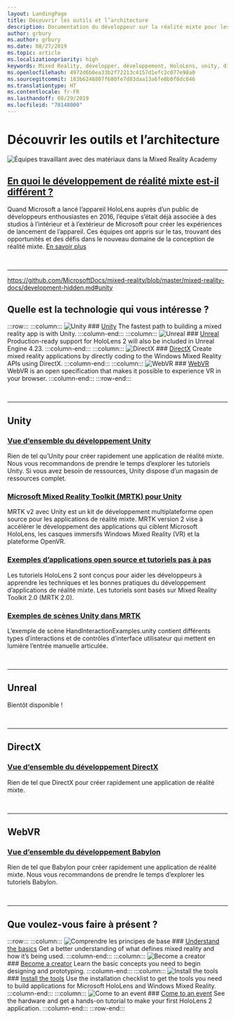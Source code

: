 ```yaml
---
layout: LandingPage
title: Découvrir les outils et l’architecture
description: Documentation du développeur sur la réalité mixte pour les casques immersifs et HoloLens.
author: grbury
ms.author: grbury
ms.date: 08/27/2019
ms.topic: article
ms.localizationpriority: high
keywords: Mixed Reality, développer, développement, HoloLens, unity, directx
ms.openlocfilehash: 4972d6b0ea33b2f72213c4157d1efc2c077e98a0
ms.sourcegitcommit: 183b6248807f600fe7d83daa13a6fe0b0f0dc846
ms.translationtype: HT
ms.contentlocale: fr-FR
ms.lasthandoff: 08/29/2019
ms.locfileid: "70148000"
---
```

# <a name="learn-the-tools-and-architecture"></a>Découvrir les outils et l’architecture


![Équipes travaillant avec des matériaux dans la Mixed Reality Academy](images/Development_Hero.png)

## <a name="how-is-mixed-reality-development-differentcase-study-expanding-the-design-process-for-mixed-realitymd"></a>[En quoi le développement de réalité mixte est-il différent ?](case-study-expanding-the-design-process-for-mixed-reality.md)

Quand Microsoft a lancé l’appareil HoloLens auprès d’un public de développeurs enthousiastes en 2016, l’équipe s’était déjà associée à des studios à l’intérieur et à l’extérieur de Microsoft pour créer les expériences de lancement de l’appareil. Ces équipes ont appris sur le tas, trouvant des opportunités et des défis dans le nouveau domaine de la conception de réalité mixte. [En savoir plus](case-study-expanding-the-design-process-for-mixed-reality.md)


<br>

---
https://github.com/MicrosoftDocs/mixed-reality/blob/master/mixed-reality-docs/development-hidden.md#unity

## <a name="what-technology-path-are-you-interested-in"></a>Quelle est la technologie qui vous intéresse ? 

:::row:::
    :::column:::
       ![Unity](images/unity_logo.png)
        ### [Unity](development-hidden.md#unity)
        The fastest path to building a mixed reality app is with Unity.
    :::column-end:::
    :::column:::
        ![Unreal](images/Unreal_logo.png)
         ### [Unreal](development-hidden.md#unreal)
        Production-ready support for HoloLens 2 will also be included in Unreal Engine 4.23.
    :::column-end:::
    :::column:::
        ![DirectX](images/DirectX_logo.png)
         ### [DirectX](development-hidden.md#directx)
        Create mixed reality applications by directly coding to the Windows Mixed Reality APIs using DirectX.
    :::column-end:::
    :::column:::
        ![WebVR](images/WebVR_logo.png)
         ### [WebVR](development-hidden.md#webvr)
        WebVR is an open specification that makes it possible to experience VR in your browser.
    :::column-end:::
:::row-end:::


<br>

---

## <a name="unity"></a>Unity


### <a name="unity-development-overviewunity-development-overviewmd"></a>[Vue d’ensemble du développement Unity](unity-development-overview.md)
Rien de tel qu’Unity pour créer rapidement une application de réalité mixte. Nous vous recommandons de prendre le temps d’explorer les tutoriels Unity. Si vous avez besoin de ressources, Unity dispose d’un magasin de ressources complet. 
<br>

### <a name="microsofts-mixed-reality-toolkit-mrtk-for-unitymrtk-getting-startedmd"></a>[Microsoft Mixed Reality Toolkit (MRTK) pour Unity](mrtk-getting-started.md)
MRTK v2 avec Unity est un kit de développement multiplateforme open source pour les applications de réalité mixte. MRTK version 2 vise à accélérer le développement des applications qui ciblent Microsoft HoloLens, les casques immersifs Windows Mixed Reality (VR) et la plateforme OpenVR.
<br>

### <a name="open-source-sample-apps-and-step-by-step-tutorialstutorialsmd"></a>[Exemples d’applications open source et tutoriels pas à pas](tutorials.md)
Les tutoriels HoloLens 2 sont conçus pour aider les développeurs à apprendre les techniques et les bonnes pratiques du développement d’applications de réalité mixte. Les tutoriels sont basés sur Mixed Reality Toolkit 2.0 (MRTK 2.0).
<br>

### <a name="example-unity-scenes-in-mrtkhttpsmicrosoftgithubiomixedrealitytoolkit-unitydocumentationreadme_handinteractionexampleshtml"></a>[Exemples de scènes Unity dans MRTK](https://microsoft.github.io/MixedRealityToolkit-Unity/Documentation/README_HandInteractionExamples.html)
L’exemple de scène HandInteractionExamples.unity contient différents types d’interactions et de contrôles d’interface utilisateur qui mettent en lumière l’entrée manuelle articulée.

<br>

---

## <a name="unreal"></a>Unreal


Bientôt disponible !

<br>

---

## <a name="directx"></a>DirectX


### <a name="directx-development-overviewdirectx-development-overviewmd"></a>[Vue d’ensemble du développement DirectX](directx-development-overview.md)

Rien de tel que DirectX pour créer rapidement une application de réalité mixte. 

<br>

---

## <a name="webvr"></a>WebVR


### <a name="babylon-development-overviewhttpsdocbabylonjscom"></a>[Vue d’ensemble du développement Babylon](https://doc.babylonjs.com/)

Rien de tel que Babylon pour créer rapidement une application de réalité mixte. Nous vous recommandons de prendre le temps d’explorer les tutoriels Babylon.



<br>

---

## <a name="what-would-you-like-to-do-next"></a>Que voulez-vous faire à présent ?


:::row:::
    :::column:::
       ![Comprendre les principes de base](images/icon-lightbulb.jpg)
        ### [Understand the basics](index-hidden.md#understand-the-basics)
        Get a better understanding of what defines mixed reality and how it’s being used.
    :::column-end:::
    :::column:::
        ![Become a creator](images/icon-design.jpg)<br>
         ### [Become a creator](design-hidden.md)
        Learn the basic concepts you need to begin designing and prototyping.
    :::column-end:::
    :::column:::
        ![Install the tools](images/icon-design.jpg)
         ### [Install the tools](install-the-tools.md)
        Use the installation checklist to get the tools you need to build applications for Microsoft HoloLens and Windows Mixed Reality.
    :::column-end:::
    :::column:::
        ![Come to an event](images/icon-calendar.jpg)
         ### [Come to an event](sf-academy-events.md)
        See the hardware and get a hands-on tutorial to make your first HoloLens 2 application.
    :::column-end:::
:::row-end:::
